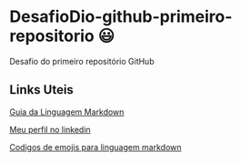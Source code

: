 # DesafioDio-github-primeiro-repositorio 😃
Desafio do primeiro repositório GitHub 

## Links Uteis

[Guia da Linguagem Markdown](https://www.markdownguide.org/)

[Meu perfil no linkedin](https://www.linkedin.com/in/daniel-costa010?lipi=urn%3Ali%3Apage%3Ad_flagship3_profile_view_base_contact_details%3BkmdMj33lRB2nP3ydsURg4A%3D%3D)

[Codigos de emojis para linguagem markdown](https://github.com/ikatyang/emoji-cheat-sheet/blob/master/README.md)
